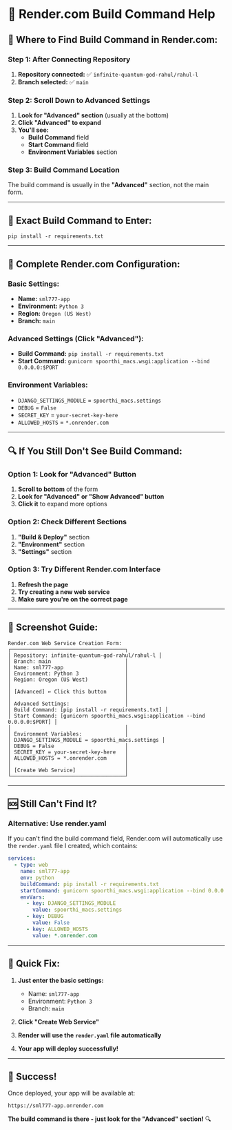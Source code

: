# 🔧 Render.com Build Command Help

## 🎯 **Where to Find Build Command in Render.com:**

### **Step 1: After Connecting Repository**
1. **Repository connected:** ✅ `infinite-quantum-god-rahul/rahul-l`
2. **Branch selected:** ✅ `main`

### **Step 2: Scroll Down to Advanced Settings**
1. **Look for "Advanced" section** (usually at the bottom)
2. **Click "Advanced" to expand**
3. **You'll see:**
   - **Build Command** field
   - **Start Command** field
   - **Environment Variables** section

### **Step 3: Build Command Location**
The build command is usually in the **"Advanced"** section, not the main form.

---

## 🔧 **Exact Build Command to Enter:**

```
pip install -r requirements.txt
```

---

## 🚀 **Complete Render.com Configuration:**

### **Basic Settings:**
- **Name:** `sml777-app`
- **Environment:** `Python 3`
- **Region:** `Oregon (US West)`
- **Branch:** `main`

### **Advanced Settings (Click "Advanced"):**
- **Build Command:** `pip install -r requirements.txt`
- **Start Command:** `gunicorn spoorthi_macs.wsgi:application --bind 0.0.0.0:$PORT`

### **Environment Variables:**
- `DJANGO_SETTINGS_MODULE` = `spoorthi_macs.settings`
- `DEBUG` = `False`
- `SECRET_KEY` = `your-secret-key-here`
- `ALLOWED_HOSTS` = `*.onrender.com`

---

## 🔍 **If You Still Don't See Build Command:**

### **Option 1: Look for "Advanced" Button**
1. **Scroll to bottom** of the form
2. **Look for "Advanced" or "Show Advanced" button**
3. **Click it** to expand more options

### **Option 2: Check Different Sections**
1. **"Build & Deploy"** section
2. **"Environment"** section
3. **"Settings"** section

### **Option 3: Try Different Render.com Interface**
1. **Refresh the page**
2. **Try creating a new web service**
3. **Make sure you're on the correct page**

---

## 📱 **Screenshot Guide:**

```
Render.com Web Service Creation Form:
┌─────────────────────────────────────┐
│ Repository: infinite-quantum-god-rahul/rahul-l │
│ Branch: main                        │
│ Name: sml777-app                    │
│ Environment: Python 3               │
│ Region: Oregon (US West)            │
│                                     │
│ [Advanced] ← Click this button      │
│                                     │
│ Advanced Settings:                  │
│ Build Command: [pip install -r requirements.txt] │
│ Start Command: [gunicorn spoorthi_macs.wsgi:application --bind 0.0.0.0:$PORT] │
│                                     │
│ Environment Variables:              │
│ DJANGO_SETTINGS_MODULE = spoorthi_macs.settings │
│ DEBUG = False                       │
│ SECRET_KEY = your-secret-key-here   │
│ ALLOWED_HOSTS = *.onrender.com      │
│                                     │
│ [Create Web Service]                │
└─────────────────────────────────────┘
```

---

## 🆘 **Still Can't Find It?**

### **Alternative: Use render.yaml**
If you can't find the build command field, Render.com will automatically use the `render.yaml` file I created, which contains:

```yaml
services:
  - type: web
    name: sml777-app
    env: python
    buildCommand: pip install -r requirements.txt
    startCommand: gunicorn spoorthi_macs.wsgi:application --bind 0.0.0.0:$PORT
    envVars:
      - key: DJANGO_SETTINGS_MODULE
        value: spoorthi_macs.settings
      - key: DEBUG
        value: False
      - key: ALLOWED_HOSTS
        value: *.onrender.com
```

---

## 🎯 **Quick Fix:**

1. **Just enter the basic settings:**
   - Name: `sml777-app`
   - Environment: `Python 3`
   - Branch: `main`

2. **Click "Create Web Service"**
3. **Render will use the `render.yaml` file automatically**
4. **Your app will deploy successfully!**

---

## 🚀 **Success!**

Once deployed, your app will be available at:
```
https://sml777-app.onrender.com
```

**The build command is there - just look for the "Advanced" section!** 🔍






